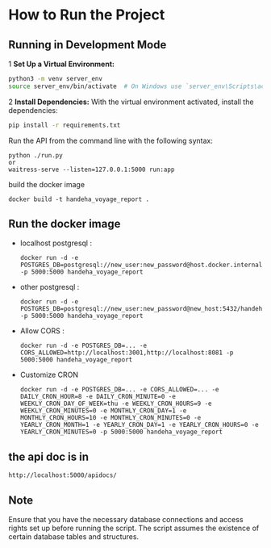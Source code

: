 # How to Run the Project

## Running in Development Mode

1 **Set Up a Virtual Environment:**

   ```bash
   python3 -m venv server_env
   source server_env/bin/activate  # On Windows use `server_env\Scripts\activate`
   ```

2 **Install Dependencies:**
With the virtual environment activated, install the dependencies:

   ```bash
   pip install -r requirements.txt
   ```

Run the API from the command line with the following syntax:

```
python ./run.py
or
waitress-serve --listen=127.0.0.1:5000 run:app
```

build the docker image

```
docker build -t handeha_voyage_report .
```

## Run the docker image

- localhost postgresql :
  ```
  docker run -d -e POSTGRES_DB=postgresql://new_user:new_password@host.docker.internal:5432/handeha_voyage -p 5000:5000 handeha_voyage_report
  ```
- other postgresql :
  ```
  docker run -d -e POSTGRES_DB=postgresql://new_user:new_password@new_host:5432/handeha_voyage -p 5000:5000 handeha_voyage_report
  ```
- Allow CORS :
  ```
  docker run -d -e POSTGRES_DB=... -e CORS_ALLOWED=http://localhost:3001,http://localhost:8081 -p 5000:5000 handeha_voyage_report
  ```
- Customize CRON
  ```
  docker run -d -e POSTGRES_DB=... -e CORS_ALLOWED=... -e DAILY_CRON_HOUR=8 -e DAILY_CRON_MINUTE=0 -e WEEKLY_CRON_DAY_OF_WEEK=thu -e WEEKLY_CRON_HOURS=9 -e WEEKLY_CRON_MINUTES=0 -e MONTHLY_CRON_DAY=1 -e MONTHLY_CRON_HOURS=10 -e MONTHLY_CRON_MINUTES=0 -e YEARLY_CRON_MONTH=1 -e YEARLY_CRON_DAY=1 -e YEARLY_CRON_HOURS=0 -e YEARLY_CRON_MINUTES=0 -p 5000:5000 handeha_voyage_report
  ``` 

## the api doc is in

```
http://localhost:5000/apidocs/
```

## Note

Ensure that you have the necessary database connections and access rights set up before running the script. The script
assumes the existence of certain database tables and structures.
